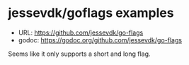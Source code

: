 # jessevdk/goflags examples

- URL: https://github.com/jessevdk/go-flags
- godoc: https://godoc.org/github.com/jessevdk/go-flags

Seems like it only supports a short and long flag. 
